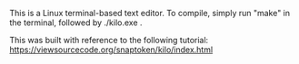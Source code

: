 This is a Linux terminal-based text editor. To compile, simply run "make" in the terminal, followed by ./kilo.exe <text file>.
  
This was built with reference to the following tutorial: https://viewsourcecode.org/snaptoken/kilo/index.html
